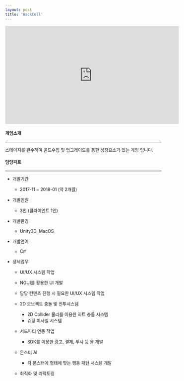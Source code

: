 ```yaml
---
layout: post
title: 'HackCell'
---
```


<iframe width="560" height="315" src="https://www.youtube.com/embed/8r1IGyQfBlo" title="YouTube video player" frameborder="0" allow="accelerometer; autoplay; clipboard-write; encrypted-media; gyroscope; picture-in-picture" allowfullscreen></iframe>


#### 게임소개

----------------------------

스테이지를 완수하여 골드수집 및 업그레이드를 통한 성장요소가 있는 게임 입니다.

#### 담당파트

----------------------------

* 개발기간
  * 2017-11 ~ 2018-01 (약 2개월)

* 개발인원
  * 3인 (클라이언트 1인)

* 개발환경
  * Unity3D, MacOS

* 개발언어
  * C#

* 상세업무 
	* UI/UX 시스템 작업
    * NGUI를 활용한 UI 개발
    * 담당 컨텐츠 진행 시 필요한 UI/UX 시스템 작업

  * 2D 오브젝트 충돌 및 전투시스템
    * 2D Collider 물리를 이용한 히트 충돌 시스템
    * 슈팅 미사일 시스템
  
  * 서드파티 연동 작업
    * SDK를 이용한 광고, 결제, 푸시 등 을 개발
    
  * 몬스터 AI
    * 각 몬스터에 형태에 맞는 행동 패턴 시스템 개발
    
  * 최적화 및 리팩토링